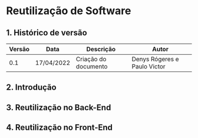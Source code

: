 # Reutilização de Software

## 1. Histórico de versão

<center>

| Versão | Data       | Descrição                   | Autor         |
| ------ | ---------- | --------------------------- | ------------- |
| 0.1    | 17/04/2022 | Criação do documento        | Denys Rógeres e Paulo Victor  |

</center>

## 2. Introdução

## 3. Reutilização no Back-End

## 4. Reutilização no Front-End

